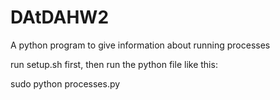 # DAtDAHW2
A python program to give information about running processes

run setup.sh first, then run the python file like this:

sudo python processes.py
